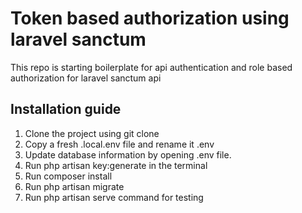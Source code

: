 # Token based authorization using laravel sanctum 
This repo is starting boilerplate for api authentication and role based authorization for laravel sanctum  api

## Installation guide 
1. Clone the project using git clone   
2. Copy a fresh .local.env file and rename it .env  
3. Update database information by opening .env file.       
5. Run php artisan key:generate in the terminal  
6. Run composer install 
6. Run php artisan migrate 
7. Run php artisan serve command for testing 

  
